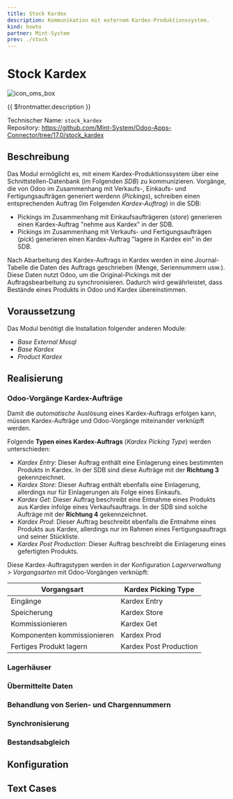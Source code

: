 ```yaml
---
title: Stock Kardex
description: Kommunikation mit externem Kardex-Produktionssystem.
kind: howto
partner: Mint-System
prev: ./stock
---
```


# Stock Kardex
![icon_oms_box](../attachments/icons_odoo_mint_system.png)

{{ $frontmatter.description }}

Technischer Name: `stock_kardex`\
Repository: <https://github.com/Mint-System/Odoo-Apps-Connector/tree/17.0/stock_kardex>

## Beschreibung

Das Modul ermöglicht es, mit einem Kardex-Produktionssystem über eine Schnittstellen-Datenbank (im Folgenden *SDB*) zu kommunizieren. Vorgänge, die von Odoo im Zusammenhang mit Verkaufs-, Einkaufs- und Fertigungsaufträgen generiert werdenn (*Pickings*), schreiben einen entsprechenden Auftrag (Im Folgenden *Kardex-Auftrag*) in die SDB:

* Pickings im Zusammenhang mit Einkaufsaufträgeren (*store*) generieren einen Kardex-Auftrag "nehme aus Kardex" in der SDB.
* Pickings im Zusammenhang mit Verkaufs- und Fertigungsaufträgen (*pick*) generieren einen Kardex-Auftrag "lagere in Kardex ein" in der SDB.

Nach Abarbeitung des Kardex-Auftrags in Kardex werden in eine Journal-Tabelle die Daten des Auftrags geschrieben (Menge, Seriennummern usw.). Diese Daten nutzt Odoo, um die Original-Pickings mit der Auftragsbearbeitung zu synchronisieren. Dadurch wird gewährleistet,  dass Bestände eines Produkts in Odoo und Kardex übereinstimmen.

## Voraussetzung

Das Modul benötigt die Installation folgender anderen Module:

* *Base External Mssql*
* *Base Kardex*
* *Product Kardex*

## Realisierung

### Odoo-Vorgänge Kardex-Aufträge

Damit die *automatische* Auslösung eines Kardex-Auftrags erfolgen kann, müssen Kardex-Aufträge und Odoo-Vorgänge miteinander verknüpft werden.

Folgende **Typen eines Kardex-Auftrags** (*Kardex Picking Type*) werden unterschieden:

* *Kardex Entry*: Dieser Auftrag enthält eine Einlagerung eines bestimmten Produkts in Kardex. In der SDB sind diese Aufträge mit der **Richtung 3** gekennzeichnet.
* *Kardex Store*: Dieser Auftrag enthält ebenfalls eine Einlagerung, allerdings nur für Einlagerungen als Folge eines Einkaufs.
*  *Kardex Get*: Dieser Auftrag beschreibt eine Entnahme eines Produkts aus Kardex infolge eines Verkaufsauftrags. In der SDB sind solche Aufträge mit der **Richtung 4** gekennzeichnet.
* *Kardex Prod*: Dieser Auftrag beschreibt ebenfalls die Entnahme eines Produkts aus Kardex, allerdings nur im Rahmen eines Fertigungsauftrags und seiner Stückliste.
* *Kardex Post Production*: Dieser Auftrag beschreibt die Einlagerung eines gefertigten Produkts.

Diese Kardex-Auftragstypen werden in der Konfiguration *Lagerverwaltung > Vorgangsarten* mit Odoo-Vorgängen verknüpft:

| **Vorgangsart**             | **Kardex Picking Type** |
| --------------------------- | ----------------------- |
| Eingänge                    | Kardex Entry            |
| Speicherung                 | Kardex Store            |
| Kommissionieren             | Kardex Get              |
| Komponenten kommissionieren | Kardex Prod             |
| Fertiges Produkt lagern     | Kardex Post Production  |

### Lagerhäuser

### Übermittelte Daten

### Behandlung von Serien- und Chargennummern

### Synchronisierung

### Bestandsabgleich

## Konfiguration

## Text Cases
